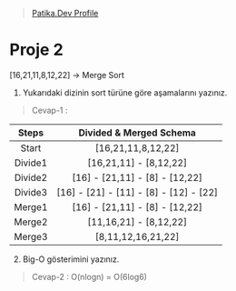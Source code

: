 

>[Patika.Dev Profile](https://app.patika.dev/ayseyavas)

# Proje 2
[16,21,11,8,12,22] -> Merge Sort

1. Yukarıdaki dizinin sort türüne göre aşamalarını yazınız.

>Cevap-1 :  

|Steps|Divided & Merged Schema|
|:--:|:--:|
| Start   |[16,21,11,8,12,22]|
| Divide1 |[16,21,11] - [8,12,22]|
| Divide2 |[16] - [21,11] - [8] - [12,22]|
| Divide3 |[16] - [21] - [11] - [8] - [12] - [22]|
| Merge1  |[16] - [21,11] - [8] - [12,22]|
| Merge2  |[11,16,21] - [8,12,22]|
| Merge3  |[8,11,12,16,21,22]|

2. Big-O gösterimini yazınız.

>Cevap-2 : O(nlogn) = O(6log6)